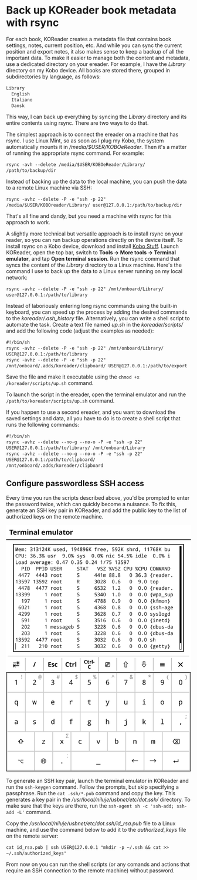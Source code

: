 # Back up KOReader book metadata with rsync

For each book, KOReader creates a metadata file that contains book settings, notes, current position, etc. And while you can sync the current position and export notes, it also makes sense to keep a backup of all the important data. To make it easier to manage both the content and metadata, use a dedicated directory on your ereader. For example, I have the _Library_ directory on my Kobo device. All books are stored there, grouped in subdirectories by language, as follows:

```
Library
  English
  Italiano
  Dansk
```

This way, I can back up everything by syncing the _Library_ directory and its entire contents using rsync. There are two ways to do that.

The simplest approach is to connect the ereader on a machine that has rsync. I use Linux Mint, so as soon as I plug my Kobo, the system automatically mounts it in _/media/$USER/KOBOeReader_. Then it's a matter of running the appropriate rsync command. For example:

```
rsync -avh --delete /media/$USER/KOBOeReader/Library/ /path/to/backup/dir
```

Instead of backing up the data to the local machine, you can push the data to a remote Linux machine via SSH:

```
rsync -avhz --delete -P -e "ssh -p 22" /media/$USER/KOBOreader/Library/ user@127.0.0.1:/path/to/backup/dir
```

That's all fine and dandy, but you need a machine with rsync for this approach to work.

A slightly more technical but versatile approach is to install rsync on your reader, so you can run backup operations directly on the device itself. To install rsync on a Kobo device, download and install [Kobo Stuff](https://www.mobileread.com/forums/showthread.php?t=254214). Launch KOReader, open the top bar, switch to **Tools -> More tools -> Terminal emulator**, and tap **Open terminal session**. Run the rsync command that syncs the content of the _Library_ directory to a Linux machine. Here's the command I use to back up the data to a Linux server running on my local network:

```
rsync -avhz --delete -P -e "ssh -p 22" /mnt/onboard/Library/ user@127.0.0.1:/path/to/library
```

Instead of laboriously entering long rsync commands using the built-in keyboard, you can speed up the process by adding the desired commands to the _koreader/.ash\_history_ file. Alternatively, you can write a shell script to automate the task. Create a text file named _up.sh_ in the _koreader/scripts/_ and add the following code (adjust the examples as needed):

```
#!/bin/sh
rsync -avhz --delete -P -e "ssh -p 22" /mnt/onboard/Library/ USER@127.0.0.1:/path/to/library
rsync -avhz --delete -P -e "ssh -p 22" /mnt/onboard/.adds/koreader/clipboard/ USER@127.0.0.1:/path/to/export
```

Save the file and make it executable using the `chmod +x /koreader/scripts/up.sh` command.

To launch the script in the ereader, open the terminal emulator and run the `/path/to/koreader/scripts/up.sh` command.

If you happen to use a second ereader, and you want to download the saved settings and data, all you have to do is to create a shell script that runs the following commands:

```
#!/bin/sh
rsync -avhz --delete --no-g --no-o -P -e "ssh -p 22" USER@127.0.0.1:/path/to/library/ /mnt/onboard/Library
rsync -avhz --delete --no-g --no-o -P -e "ssh -p 22" USER@127.0.0.1:/path/to/clipboard/ /mnt/onboard/.adds/koreader/clipboard
```

## Configure passwordless SSH access

Every time you run the scripts described above, you'd be prompted to enter the password twice, which can quickly become a nuisance. To fix this, generate an SSH key pair in KOReader, and add the public key to the list of authorized keys on the remote machine.

![](img/terminal.png)

To generate an SSH key pair, launch the terminal emulator in KOReader and run the `ssh-keygen` command. Follow the prompts, but skip specifying a passphrase. Run the `cat .ssh/*.pub` command and copy the key. This generates a key pair in the _/usr/local/niluje/usbnet/etc/dot.ssh/_ directory. To make sure that the keys are there, run the `ssh-agent sh -c 'ssh-add; ssh-add -L'` command.

Copy the _/usr/local/niluje/usbnet/etc/dot.ssh/id_rsa.pub_ file to a Linux machine, and use the command below to add it to the 
_authorized\_keys_ file on the remote server:

```
cat id_rsa.pub | ssh USER@127.0.0.1 "mkdir -p ~/.ssh && cat >> ~/.ssh/authorized_keys"
```

From now on you can run the shell scripts (or any comands and actions that require an SSH connection to the remote machine) without password.
